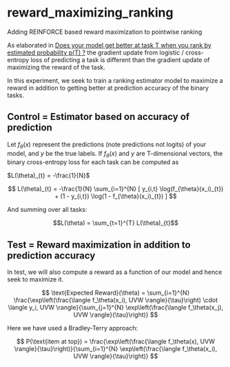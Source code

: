 # reward_maximizing_ranking
Adding REINFORCE based reward maximization to pointwise ranking

As elaborated in [Does your model get better at task T when you rank by estimated probability p(T) ?](https://recsysml.substack.com/p/does-your-model-get-better-at-task) the gradient update from logistic / cross-entropy loss of predicting a task is different than the gradient update of maximizing the reward of the task.

In this experiment, we seek to train a ranking estimator model to maximize a reward in addition to getting better at prediction accuracy of the binary tasks.

## Control = Estimator based on accuracy of prediction
Let $f_{\theta}(x)$ represent the predictions (note predictions not logits) of your model, and $y$ be the true labels. If $f_{\theta}(x)$ and $y$ are T-dimensional vectors, the binary cross-entropy loss for each task can be computed as

$L(\theta)_{t} = -\frac{1}{N}$

$$
L(\theta)_{t} = -\frac{1}{N} \sum_{i=1}^{N} [ y_{i,t} \log(f_{\theta}(x_i)_{t}) + (1 - y_{i,t}) \log(1 - f_{\theta}(x_i)_{t}) ]
$$

And summing over all tasks:

$$L(\theta) = \sum_{t=1}^{T} L(\theta)_{t}$$

## Test = Reward maximization in addition to prediction accuracy
In test, we will also compute a reward as a function of our model and hence seek to maximize it.

$$
\text{Expected Reward}(\theta) = \sum_{i=1}^{N} \frac{\exp\left(\frac{\langle f_\theta(x_i), UVW \rangle}{\tau}\right) \cdot \langle y_i, UVW \rangle}{\sum_{j=1}^{N} \exp\left(\frac{\langle f_\theta(x_j), UVW \rangle}{\tau}\right)}
$$

Here we have used a Bradley-Terry approach:

$$
P(\text{item at top}) = \frac{\exp\left(\frac{\langle f_\theta(x), UVW \rangle}{\tau}\right)}{\sum_{i=1}^{N} \exp\left(\frac{\langle f_\theta(x_i), UVW \rangle}{\tau}\right)}
$$

